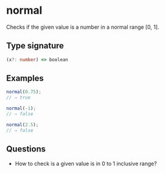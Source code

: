 # normal

Checks if the given value is a number in a normal range [0, 1].

## Type signature

<!-- prettier-ignore-start -->
```typescript
(x?: number) => boolean
```
<!-- prettier-ignore-end -->

## Examples

<!-- prettier-ignore-start -->
```javascript
normal(0.75);
// ⇒ true
```

```javascript
normal(-1);
// ⇒ false
```

```javascript
normal(2.5);
// ⇒ false
```
<!-- prettier-ignore-end -->

## Questions

- How to check is a given value is in 0 to 1 inclusive range?

